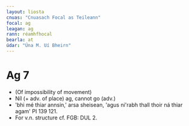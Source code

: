 ```yaml
---
layout: liosta
cnuas: "Cnuasach Focal as Teileann"
focal: ag
leagan: ag
rann: réamhfhocal
bearla: at
údar: "Úna M. Uí Bheirn"
---
```


# Ag 7

* (Of impossibility of movement)
* Níl (+ adv. of place) ag, cannot go (adv.)
* 'bhi mé thiar annsin,'  arsa sheisean,
'agus ni'rabh thall thoir ná thiar agam' PI 139 121.
* For v.n. structure cf. FGB: DUL 2.
